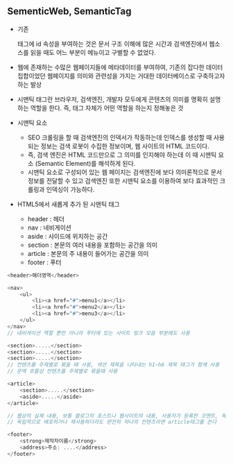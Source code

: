 ## SementicWeb, SemanticTag

- 기존 <div>태그에 id 속성을 부여하는 것은 문서 구조 이해에 많은 시간과 검색엔진에서 웹소스를 읽을 때도 어느 부분이 메뉴이고 구별할 수 없었다.

- 웹에 존재하는 수많은 웹페이지들에 메타데이터를 부여하여, 기존의 잡다한 데이터 집합이었던 웹페이지를 의미와 관련성을 가지는 거대한 데이터베이스로 구축하고자 하는 발상
- 시맨틱 태그란 브라우저, 검색엔진, 개발자 모두에게 콘텐츠의 의미를 명확히 설명하는 역할을 한다. 즉, 태그 자체가 어떤 역할을 하는지 정해놓은 것

- 시맨틱 요소

  - SEO 크롤링을 할 때 검색엔진의 인덱서가 작동하는데 인덱스를 생성할 때 사용되는 정보는 검색 로봇이 수집한 정보이며, 웹 사이트의 HTML 코드이다.
  - 즉, 검색 엔진은 HTML 코드만으로 그 의미를 인지해야 하는데 이 때 시맨틱 요소 (Semantic Element)를 해석하게 된다.
  - 시맨틱 요소로 구성되어 있는 웹 페이지는 검색엔진에 보다 의미론적으로 문서 정보를 전달할 수 있고 검색엔진 또한 시맨틱 요소를 이용하여 보다 효과적인 크롤링과 인덱싱이 가능하다.

- HTML5에서 새롭게 추가 된 시맨틱 태그
  - header : 헤더
  - nav : 네비게이션
  - aside : 사이드에 위치하는 공간
  - section : 본문의 여러 내용을 포함하는 공간을 의미
  - article : 본문의 주 내용이 들어가는 공간을 의미
  - footer : 푸터

```Javascript
<header>해더영역</header>

<nav>
    <ul>
        <li><a href="#">menu1</a></li>
        <li><a href="#">menu2</a></li>
        <li><a href="#">menu3</a></li>
    </ul>
</nav>
// 네비게이션 역할 뿐만 아니라 푸터에 있는 사이트 링크 모음 부분에도 사용

<section>.....</section>
<section>.....</section>
<section>.....</section>
// 컨텐츠를 주제별로 묶을 때 사용, 섹션 제목을 나타내는 h1~h6 제목 태그가 함께 사용
// 문맥 흐름상 컨텐츠를 주제별로 묶을때 사용

<article>
    <section>.....</section>
    <aside>.....</aside>
</article>

// 웹상의 실제 내용, 보통 블로그의 포스트나 웹사이트의 내용, 사용자가 등록한 코멘트, 독립적인 웹 컨텐츠 항목이 해당
// 독립적으로 배포하거나 재사용하더라도 완전히 하나의 컨텐츠라면 article태그를 쓴다

<footer>
    <strong>제작자이름</strong>
    <address>주소: ....</address>
</footer>

```
